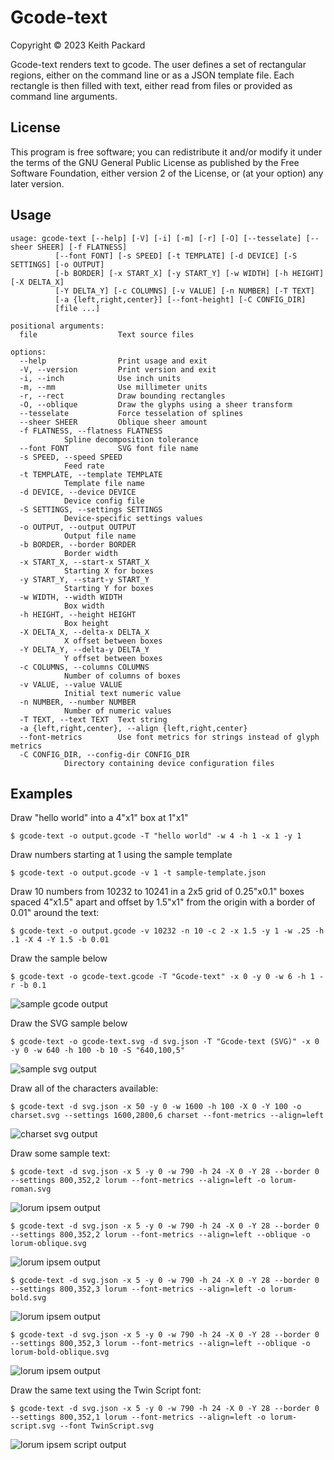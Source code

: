# Gcode-text
Copyright © 2023 Keith Packard

Gcode-text renders text to gcode. The user defines a set of
rectangular regions, either on the command line or as a JSON template
file. Each rectangle is then filled with text, either read from files
or provided as command line arguments.

## License

This program is free software; you can redistribute it and/or modify
it under the terms of the GNU General Public License as published by
the Free Software Foundation, either version 2 of the License, or
(at your option) any later version.

## Usage

	usage: gcode-text [--help] [-V] [-i] [-m] [-r] [-O] [--tesselate] [--sheer SHEER] [-f FLATNESS]
			  [--font FONT] [-s SPEED] [-t TEMPLATE] [-d DEVICE] [-S SETTINGS] [-o OUTPUT]
			  [-b BORDER] [-x START_X] [-y START_Y] [-w WIDTH] [-h HEIGHT] [-X DELTA_X]
			  [-Y DELTA_Y] [-c COLUMNS] [-v VALUE] [-n NUMBER] [-T TEXT]
			  [-a {left,right,center}] [--font-height] [-C CONFIG_DIR]
			  [file ...]

	positional arguments:
	  file                  Text source files

	options:
	  --help                Print usage and exit
	  -V, --version         Print version and exit
	  -i, --inch            Use inch units
	  -m, --mm              Use millimeter units
	  -r, --rect            Draw bounding rectangles
	  -O, --oblique         Draw the glyphs using a sheer transform
	  --tesselate           Force tesselation of splines
	  --sheer SHEER         Oblique sheer amount
	  -f FLATNESS, --flatness FLATNESS
				Spline decomposition tolerance
	  --font FONT           SVG font file name
	  -s SPEED, --speed SPEED
				Feed rate
	  -t TEMPLATE, --template TEMPLATE
				Template file name
	  -d DEVICE, --device DEVICE
				Device config file
	  -S SETTINGS, --settings SETTINGS
				Device-specific settings values
	  -o OUTPUT, --output OUTPUT
				Output file name
	  -b BORDER, --border BORDER
				Border width
	  -x START_X, --start-x START_X
				Starting X for boxes
	  -y START_Y, --start-y START_Y
				Starting Y for boxes
	  -w WIDTH, --width WIDTH
				Box width
	  -h HEIGHT, --height HEIGHT
				Box height
	  -X DELTA_X, --delta-x DELTA_X
				X offset between boxes
	  -Y DELTA_Y, --delta-y DELTA_Y
				Y offset between boxes
	  -c COLUMNS, --columns COLUMNS
				Number of columns of boxes
	  -v VALUE, --value VALUE
				Initial text numeric value
	  -n NUMBER, --number NUMBER
				Number of numeric values
	  -T TEXT, --text TEXT  Text string
	  -a {left,right,center}, --align {left,right,center}
	  --font-metrics        Use font metrics for strings instead of glyph metrics
	  -C CONFIG_DIR, --config-dir CONFIG_DIR
				Directory containing device configuration files

## Examples

Draw "hello world" into a 4"x1" box at 1"x1"

	$ gcode-text -o output.gcode -T "hello world" -w 4 -h 1 -x 1 -y 1

Draw numbers starting at 1 using the sample template

	$ gcode-text -o output.gcode -v 1 -t sample-template.json

Draw 10 numbers from 10232 to 10241 in a 2x5 grid of 0.25"x0.1" boxes
spaced 4"x1.5" apart and offset by 1.5"x1" from the origin with a
border of 0.01" around the text:

	$ gcode-text -o output.gcode -v 10232 -n 10 -c 2 -x 1.5 -y 1 -w .25 -h .1 -X 4 -Y 1.5 -b 0.01

Draw the sample below

	$ gcode-text -o gcode-text.gcode -T "Gcode-text" -x 0 -y 0 -w 6 -h 1 -r -b 0.1

![sample gcode output](https://github.com/keith-packard/gcode-text/raw/main/gcode-text.png)
 
Draw the SVG sample below

	$ gcode-text -o gcode-text.svg -d svg.json -T "Gcode-text (SVG)" -x 0 -y 0 -w 640 -h 100 -b 10 -S "640,100,5"

![sample svg output](https://github.com/keith-packard/gcode-text/raw/main/gcode-text.svg)

Draw all of the characters available:

	$ gcode-text -d svg.json -x 50 -y 0 -w 1600 -h 100 -X 0 -Y 100 -o charset.svg --settings 1600,2800,6 charset --font-metrics --align=left

![charset svg output](https://github.com/keith-packard/gcode-text/raw/main/charset.svg)

Draw some sample text:

	$ gcode-text -d svg.json -x 5 -y 0 -w 790 -h 24 -X 0 -Y 28 --border 0 --settings 800,352,2 lorum --font-metrics --align=left -o lorum-roman.svg

![lorum ipsem output](https://github.com/keith-packard/gcode-text/raw/main/lorum-roman.svg)
 
	$ gcode-text -d svg.json -x 5 -y 0 -w 790 -h 24 -X 0 -Y 28 --border 0 --settings 800,352,2 lorum --font-metrics --align=left --oblique -o lorum-oblique.svg

![lorum ipsem output](https://github.com/keith-packard/gcode-text/raw/main/lorum-oblique.svg)

	$ gcode-text -d svg.json -x 5 -y 0 -w 790 -h 24 -X 0 -Y 28 --border 0 --settings 800,352,3 lorum --font-metrics --align=left -o lorum-bold.svg

![lorum ipsem output](https://github.com/keith-packard/gcode-text/raw/main/lorum-bold.svg)
 
	$ gcode-text -d svg.json -x 5 -y 0 -w 790 -h 24 -X 0 -Y 28 --border 0 --settings 800,352,3 lorum --font-metrics --align=left --oblique -o lorum-bold-oblique.svg

![lorum ipsem output](https://github.com/keith-packard/gcode-text/raw/main/lorum-bold-oblique.svg)
 
Draw the same text using the Twin Script font:

	$ gcode-text -d svg.json -x 5 -y 0 -w 790 -h 24 -X 0 -Y 28 --border 0 --settings 800,352,1 lorum --font-metrics --align=left -o lorum-script.svg --font TwinScript.svg

![lorum ipsem script output](https://github.com/keith-packard/gcode-text/raw/main/lorum-script.svg)
